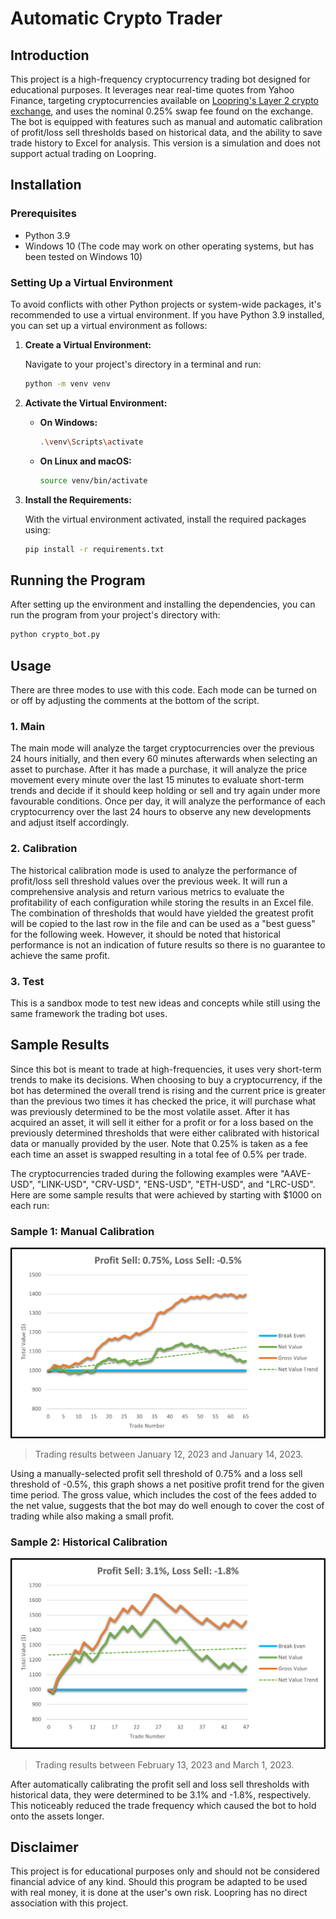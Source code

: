 # Automatic Crypto Trader


## Introduction
This project is a high-frequency cryptocurrency trading bot designed for educational purposes. It leverages near real-time 
quotes from Yahoo Finance, targeting cryptocurrencies available on [Loopring's Layer 2 crypto exchange](https://loopring.org/#/), 
and uses the nominal 0.25% swap fee found on the exchange. The bot is equipped with features such as manual and automatic 
calibration of profit/loss sell thresholds based on historical data, and the ability to save trade history to Excel for 
analysis. This version is a simulation and does not support actual trading on Loopring.


## Installation
### Prerequisites
- Python 3.9
- Windows 10 (The code may work on other operating systems, but has been tested on Windows 10)

### Setting Up a Virtual Environment
To avoid conflicts with other Python projects or system-wide packages, it's recommended to use a virtual environment. If you have Python 3.9 installed, you can set up a virtual environment as follows:

1. **Create a Virtual Environment:**
   
   Navigate to your project's directory in a terminal and run:
   ```bash
   python -m venv venv
   ```
3. **Activate the Virtual Environment:**
   - **On Windows:**
     ```bash
     .\venv\Scripts\activate
     ```
   - **On Linux and macOS:**
     ```bash
     source venv/bin/activate

4. **Install the Requirements:**

   With the virtual environment activated, install the required packages using:
   ```bash
   pip install -r requirements.txt
   ```

## Running the Program
After setting up the environment and installing the dependencies, you can run the program from your project's directory with:
   ```bash
   python crypto_bot.py
   ```

## Usage
There are three modes to use with this code. Each mode can be turned on or off by adjusting the comments at the bottom
of the script.
### 1. Main
   The main mode will analyze the target cryptocurrencies over the previous 24 hours initially, and then every 60 minutes
   afterwards when selecting an asset to purchase. After it has made a purchase, it will analyze the price movement every
   minute over the last 15 minutes to evaluate short-term trends and decide if it should keep holding or sell and try again
   under more favourable conditions. Once per day, it will analyze the performance of each cryptocurrency over the last 
   24 hours to observe any new developments and adjust itself accordingly.

### 2. Calibration
   The historical calibration mode is used to analyze the performance of profit/loss sell threshold values over the previous week. 
   It will run a comprehensive analysis and return various metrics to evaluate the profitability of each configuration 
   while storing the results in an Excel file. The combination of thresholds that would have yielded the greatest profit 
   will be copied to the last row in the file and can be used as a "best guess" for the following week. However, it 
   should be noted that historical performance is not an indication of future results so there is no guarantee to achieve
   the same profit.

### 3. Test
   This is a sandbox mode to test new ideas and concepts while still using the same framework the trading bot uses.

## Sample Results
Since this bot is meant to trade at high-frequencies, it uses very short-term trends to make its decisions. When choosing
to buy a cryptocurrency, if the bot has determined the overall trend is rising and the current price is greater than the 
previous two times it has checked the price, it will purchase what was previously determined to be the most volatile asset. 
After it has acquired an asset, it will sell it either for a profit or for a loss based on the previously determined 
thresholds that were either calibrated with historical data or manually provided by the user. Note that 0.25% is taken as 
a fee each time an asset is swapped resulting in a total fee of 0.5% per trade.

The cryptocurrencies traded during the following examples were "AAVE-USD", "LINK-USD", "CRV-USD", "ENS-USD", "ETH-USD", 
and "LRC-USD". Here are some sample results that were achieved by starting with $1000 on each run:

### Sample 1: Manual Calibration
![Sample Result 1](sample1.png)
>Trading results between January 12, 2023 and January 14, 2023.

Using a manually-selected profit sell threshold of 0.75% and a loss sell threshold of -0.5%, this graph shows a net positive 
profit trend for the given time period. The gross value, which includes the cost of the fees added to the net value, suggests 
that the bot may do well enough to cover the cost of trading while also making a small profit. 

### Sample 2: Historical Calibration
![Sample Result 2](sample2.png)
>Trading results between February 13, 2023 and March 1, 2023.

After automatically calibrating the profit sell and loss sell thresholds with historical data, they were determined to 
be 3.1% and -1.8%, respectively. This noticeably reduced the trade frequency which caused the bot to hold onto the assets
longer.


## Disclaimer
This project is for educational purposes only and should not be considered financial advice of any kind. Should this 
program be adapted to be used with real money, it is done at the user's own risk. Loopring has no direct association with 
this project.


